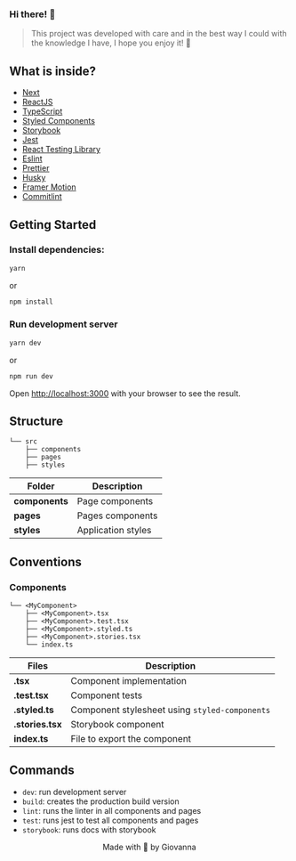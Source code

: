 ### Hi there! 👋

> This project was developed with care and in the best way I could with the knowledge I have, I hope you enjoy it! 🥳
## What is inside?

- [Next](https://nextjs.org/docs)
- [ReactJS](https://reactjs.org)
- [TypeScript](https://www.typescriptlang.org)
- [Styled Components](https://styled-components.com/docs)
- [Storybook](https://storybook.js.org/docs/react/get-started/introduction)
- [Jest](https://jestjs.io/docs/getting-started)
- [React Testing Library](https://testing-library.com/docs/react-testing-library/intro)
- [Eslint](https://eslint.org)
- [Prettier](https://prettier.io)
- [Husky](https://github.com/typicode/husky)
- [Framer Motion](https://www.framer.com/docs)
- [Commitlint](https://commitlint.js.org/#/)

## Getting Started

### Install dependencies:

```bash
yarn
```

or

```bash
npm install
```

### Run development server

```bash
yarn dev
```

or 

```bash
npm run dev
```

Open [http://localhost:3000](http://localhost:3000) with your browser to see the result.

## Structure

```
└── src
    ├── components
    ├── pages
    ├── styles
```

| Folder         | Description                                          |
| ----------     | -------------------------------------------          |
| **components** | Page components                                      |
| **pages**      | Pages components                                     |
| **styles**     | Application styles                                   |

## Conventions

### Components

```
└── <MyComponent>
    ├── <MyComponent>.tsx
    ├── <MyComponent>.test.tsx
    ├── <MyComponent>.styled.ts
    ├── <MyComponent>.stories.tsx
    └── index.ts
```

| Files           | Description                                    |
| --------------- | ---------------------------------------------- |
| **.tsx**        | Component implementation                       |
| **.test.tsx**   | Component tests                                |
| **.styled.ts**  | Component stylesheet using `styled-components` |
| **.stories.tsx**| Storybook component                            |
| **index.ts**    | File to export the component                   |

## Commands

- `dev`: run development server
- `build`: creates the production build version
- `lint`: runs the linter in all components and pages
- `test`: runs jest to test all components and pages
- `storybook`: runs docs with storybook

<p align="center">Made with 💜 by Giovanna</p>
